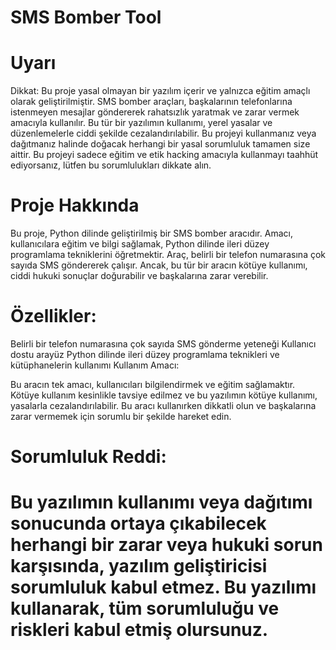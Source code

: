 # SMS Bomber Tool

# Uyarı
Dikkat: Bu proje yasal olmayan bir yazılım içerir ve yalnızca eğitim amaçlı olarak geliştirilmiştir. SMS bomber araçları, başkalarının telefonlarına istenmeyen mesajlar göndererek rahatsızlık yaratmak ve zarar vermek amacıyla kullanılır. Bu tür bir yazılımın kullanımı, yerel yasalar ve düzenlemelerle ciddi şekilde cezalandırılabilir. Bu projeyi kullanmanız veya dağıtmanız halinde doğacak herhangi bir yasal sorumluluk tamamen size aittir. Bu projeyi sadece eğitim ve etik hacking amacıyla kullanmayı taahhüt ediyorsanız, lütfen bu sorumlulukları dikkate alın.

# Proje Hakkında
Bu proje, Python dilinde geliştirilmiş bir SMS bomber aracıdır. Amacı, kullanıcılara eğitim ve bilgi sağlamak, Python dilinde ileri düzey programlama tekniklerini öğretmektir. Araç, belirli bir telefon numarasına çok sayıda SMS göndererek çalışır. Ancak, bu tür bir aracın kötüye kullanımı, ciddi hukuki sonuçlar doğurabilir ve başkalarına zarar verebilir.

# Özellikler:

Belirli bir telefon numarasına çok sayıda SMS gönderme yeteneği
Kullanıcı dostu arayüz
Python dilinde ileri düzey programlama teknikleri ve kütüphanelerin kullanımı
Kullanım Amacı:

Bu aracın tek amacı, kullanıcıları bilgilendirmek ve eğitim sağlamaktır. Kötüye kullanım kesinlikle tavsiye edilmez ve bu yazılımın kötüye kullanımı, yasalarla cezalandırılabilir. Bu aracı kullanırken dikkatli olun ve başkalarına zarar vermemek için sorumlu bir şekilde hareket edin.

# Sorumluluk Reddi:

# Bu yazılımın kullanımı veya dağıtımı sonucunda ortaya çıkabilecek herhangi bir zarar veya hukuki sorun karşısında, yazılım geliştiricisi sorumluluk kabul etmez. Bu yazılımı kullanarak, tüm sorumluluğu ve riskleri kabul etmiş olursunuz.
